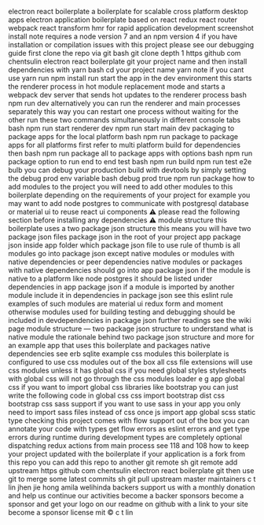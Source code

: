 electron react boilerplate a boilerplate for scalable cross platform desktop apps electron application boilerplate based on react redux react router webpack react transform hmr for rapid application development screenshot install note requires a node version 7 and an npm version 4 if you have installation or compilation issues with this project please see our debugging guide first clone the repo via git bash git clone depth 1 https github com chentsulin electron react boilerplate git your project name and then install dependencies with yarn bash cd your project name yarn note if you cant use yarn run npm install run start the app in the dev environment this starts the renderer process in hot module replacement mode and starts a webpack dev server that sends hot updates to the renderer process bash npm run dev alternatively you can run the renderer and main processes separately this way you can restart one process without waiting for the other run these two commands simultaneously in different console tabs bash npm run start renderer dev npm run start main dev packaging to package apps for the local platform bash npm run package to package apps for all platforms first refer to multi platform build for dependencies then bash npm run package all to package apps with options bash npm run package option to run end to end test bash npm run build npm run test e2e bulb you can debug your production build with devtools by simply setting the debug prod env variable bash debug prod true npm run package how to add modules to the project you will need to add other modules to this boilerplate depending on the requirements of your project for example you may want to add node postgres to communicate with postgresql database or material ui to reuse react ui components ⚠️ please read the following section before installing any dependencies ⚠️ module structure this boilerplate uses a two package json structure this means you will have two package json files package json in the root of your project app package json inside app folder which package json file to use rule of thumb is all modules go into package json except native modules or modules with native dependencies or peer dependencies native modules or packages with native dependencies should go into app package json if the module is native to a platform like node postgres it should be listed under dependencies in app package json if a module is imported by another module include it in dependencies in package json see this eslint rule examples of such modules are material ui redux form and moment otherwise modules used for building testing and debugging should be included in devdependencies in package json further readings see the wiki page module structure — two package json structure to understand what is native module the rationale behind two package json structure and more for an example app that uses this boilerplate and packages native dependencies see erb sqlite example css modules this boilerplate is configured to use css modules out of the box all css file extensions will use css modules unless it has global css if you need global styles stylesheets with global css will not go through the css modules loader e g app global css if you want to import global css libraries like bootstrap you can just write the following code in global css css import bootstrap dist css bootstrap css sass support if you want to use sass in your app you only need to import sass files instead of css once js import app global scss static type checking this project comes with flow support out of the box you can annotate your code with types get flow errors as eslint errors and get type errors during runtime during development types are completely optional dispatching redux actions from main process see 118 and 108 how to keep your project updated with the boilerplate if your application is a fork from this repo you can add this repo to another git remote sh git remote add upstream https github com chentsulin electron react boilerplate git then use git to merge some latest commits sh git pull upstream master maintainers c t lin jhen jie hong amila welihinda backers support us with a monthly donation and help us continue our activities become a backer sponsors become a sponsor and get your logo on our readme on github with a link to your site become a sponsor license mit © c t lin